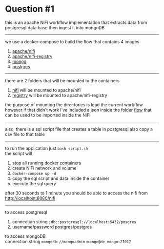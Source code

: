 # Question #1
<p>this is an apache NiFi workflow implementation that extracts data from postgresql data base 
then ingest it into mongoDB</p>

***

<p>we use a docker-compose to build the flow that contains 4 images</p>


1. [apache/nifi](https://hub.docker.com/r/apache/nifi)
2. [apache/nifi-registry](https://hub.docker.com/r/apache/nifi-registry)
3. [mongo](https://hub.docker.com/_/mongo)
4. [postgres](https://hub.docker.com/_/postgres)

***
<p>there are 2 folders that will be mounted to the containers</p>

1. [nifi](./nifi) will be mounted to apache/nifi
2. [registry](./registry) will be mounted to apache/nifi-registry

the purpose of mounting the directories is load the current workflow 
however if that didn't work I've included a json inside the folder [flow](./flow) that can be used to be imported inside the NiFi
***
also, there is a sql script file that creates a table in postgresql also copy a csv file to that table
***
to run the application just `bash script.sh`
<br/>
the script will

1. stop all running docker containers 
2. create NiFi network and volume
3. `docker-compose up -d`
4. copy the sql script and data inside the container
5. execute the sql query

after 30 seconds to 1 minute you should be able to access the nifi from [http://localhost:8080/nifi](http://localhost:8080/nifi)
***

to access postgresql 
1. connection string `jdbc:postgresql://localhost:5432/posgres`
2. username/password postgres/postgres

to access mongoDB
<br/>
connection string `mongodb://mongoadmin:mongo@de_mongo:27017`


